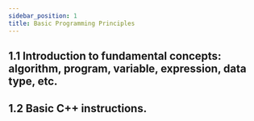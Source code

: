 ```yaml
---
sidebar_position: 1
title: Basic Programming Principles
---
```


## 1.1 Introduction to fundamental concepts: algorithm, program, variable, expression, data type, etc. 

## 1.2 Basic C++ instructions.